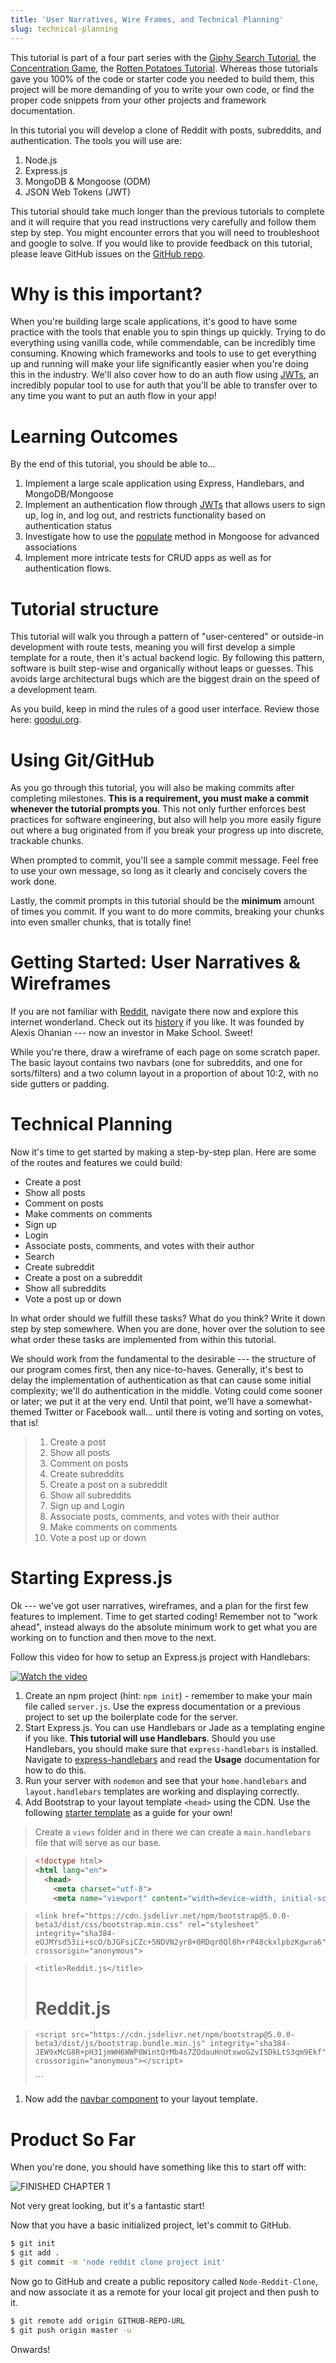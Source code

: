 ```yaml
---
title: 'User Narratives, Wire Frames, and Technical Planning'
slug: technical-planning
---
```


This tutorial is part of a four part series with the [Giphy Search Tutorial](https://www.makeschool.com/academy/track/standalone/gif-search-app-ynu/your-node-environment), the [Concentration Game](https://www.makeschool.com/academy/track/standalone/javascript-concentration-game/JavaScript-game-Tutorial-intro), the [Rotten Potatoes Tutorial](https://www.makeschool.com/academy/track/standalone/rotten-potatoes---movie-reviews-with-express-js/start-an-express-project). Whereas those tutorials gave you 100% of the code or starter code you needed to build them, this project will be more demanding of you to write your own code, or find the proper code snippets from your other projects and framework documentation.

In this tutorial you will develop a clone of Reddit with posts, subreddits, and authentication. The tools you will use are:

1. Node.js
2. Express.js
3. MongoDB & Mongoose (ODM)
4. JSON Web Tokens (JWT)

This tutorial should take much longer than the previous tutorials to complete and it will require that you read instructions very carefully and follow them step by step. You might encounter errors that you will need to troubleshoot and google to solve. If you would like to provide feedback on this tutorial, please leave GitHub issues on the [GitHub repo](https://github.com/MakeSchool-Tutorials/Node-Reddit-Clone).

# Why is this important?

When you're building large scale applications, it's good to have some practice with the tools that enable you to spin things up quickly. Trying to do everything using vanilla code, while commendable, can be incredibly time consuming. Knowing which frameworks and tools to use to get everything up and running will make your life significantly easier when you're doing this in the industry. We'll also cover how to do an auth flow using [JWTs](https://jwt.io/), an incredibly popular tool to use for auth that you'll be able to transfer over to any time you want to put an auth flow in your app!

# Learning Outcomes

By the end of this tutorial, you should be able to...

1. Implement a large scale application using Express, Handlebars, and MongoDB/Mongoose
2. Implement an authentication flow through [JWTs](https://jwt.io/) that allows users to sign up, log in, and log out, and restricts functionality based on authentication status
3. Investigate how to use the [populate](https://mongoosejs.com/docs/populate.html) method in Mongoose for advanced associations
4. Implement more intricate tests for CRUD apps as well as for authentication flows.

# Tutorial structure

This tutorial will walk you through a pattern of "user-centered" or outside-in development with route tests, meaning you will first develop a simple template for a route, then it's actual backend logic. By following this pattern, software is built step-wise and organically without leaps or guesses. This avoids large architectural bugs which are the biggest drain on the speed of a development team.

As you build, keep in mind the rules of a good user interface. Review those here: [goodui.org](http://goodui.org/).

# Using Git/GitHub

As you go through this tutorial, you will also be making commits after completing milestones. **This is a requirement, you must make a commit whenever the tutorial prompts you**. This not only further enforces best practices for software engineering, but also will help you more easily figure out where a bug originated from if you break your progress up into discrete, trackable chunks.

When prompted to commit, you'll see a sample commit message. Feel free to use your own message, so long as it clearly and concisely covers the work done.

Lastly, the commit prompts in this tutorial should be the **minimum** amount of times you commit. If you want to do more commits, breaking your chunks into even smaller chunks, that is totally fine!

# Getting Started: User Narratives & Wireframes

If you are not familiar with [Reddit](https://www.reddit.com/), navigate there now and explore this internet wonderland. Check out its [history](https://en.wikipedia.org/wiki/Reddit#History) if you like. It was founded by Alexis Ohanian --- now an investor in Make School. Sweet!

While you're there, draw a wireframe of each page on some scratch paper. The basic layout contains two navbars (one for subreddits, and one for sorts/filters) and a two column layout in a proportion of about 10:2, with no side gutters or padding.

# Technical Planning

Now it's time to get started by making a step-by-step plan. Here are some of the routes and features we could build:

- Create a post
- Show all posts
- Comment on posts
- Make comments on comments
- Sign up
- Login
- Associate posts, comments, and votes with their author
- Search
- Create subreddit
- Create a post on a subreddit
- Show all subreddits
- Vote a post up or down

In what order should we fulfill these tasks? What do you think? Write it down step by step somewhere. When you are done, hover over the solution to see what order these tasks are implemented from within this tutorial.

We should work from the fundamental to the desirable --- the structure of our program comes first, then any nice-to-haves. Generally, it's best to delay the implementation of authentication as that can cause some initial complexity; we'll do authentication in the middle. Voting could come sooner or later; we put it at the very end. Until that point, we'll have a somewhat-themed Twitter or Facebook wall... until there is voting and sorting on votes, that is!

> 1. Create a post
> 2. Show all posts
> 3. Comment on posts
> 4. Create subreddits
> 5. Create a post on a subreddit
> 6. Show all subreddits
> 7. Sign up and Login
> 8. Associate posts, comments, and votes with their author
> 9. Make comments on comments
> 10. Vote a post up or down

# Starting Express.js

Ok --- we've got user narratives, wireframes, and a plan for the first few features to implement. Time to get started coding! Remember not to "work ahead", instead always do the absolute minimum work to get what you are working on to function and then move to the next.

Follow this video for how to setup an Express.js project with Handlebars:

[![Watch the video](https://img.youtube.com/vi/41PToE2zYGY&t/maxresdefault.jpg)](https://www.youtube.com/watch?v=41PToE2zYGY&t=3s)

1. Create an npm project (hint: `npm init`) - remember to make your main file called `server.js`. Use the express documentation or a previous project to set up the boilerplate code for the server.
2. Start Express.js. You can use Handlebars or Jade as a templating engine if you like. **This tutorial will use Handlebars**. Should you use Handlebars, you should make sure that `express-handlebars` is installed. Navigate to [express-handlebars](https://github.com/express-handlebars/express-handlebars) and read the **Usage** documentation for how to do this.
3. Run your server with `nodemon` and see that your `home.handlebars` and `layout.handlebars` templates are working and displaying correctly.
5. Add Bootstrap to your layout template `<head>` using the CDN. Use the following [starter template](https://getbootstrap.com/docs/5.0/getting-started/introduction/#starter-template) as a guide for your own!

> Create a `views` folder and in there we can create a `main.handlebars` file that will serve as our base.

> ```html
> <!doctype html>
> <html lang="en">
>   <head>
>     <meta charset="utf-8">
>     <meta name="viewport" content="width=device-width, initial-scale=1, shrink-to-fit=no">

>     <link href="https://cdn.jsdelivr.net/npm/bootstrap@5.0.0-beta3/dist/css/bootstrap.min.css" rel="stylesheet" integrity="sha384-eOJMYsd53ii+scO/bJGFsiCZc+5NDVN2yr8+0RDqr0Ql0h+rP48ckxlpbzKgwra6" crossorigin="anonymous">

>     <title>Reddit.js</title>
>   </head>
>   <body>
>     <h1>Reddit.js</h1>

>     <script src="https://cdn.jsdelivr.net/npm/bootstrap@5.0.0-beta3/dist/js/bootstrap.bundle.min.js" integrity="sha384-JEW9xMcG8R+pH31jmWH6WWP0WintQrMb4s7ZOdauHnUtxwoG2vI5DkLtS3qm9Ekf" crossorigin="anonymous"></script>
>   </body>
> </html>
> ```

1. Now add the [navbar component](https://getbootstrap.com/docs/5.0/components/navbar/) to your layout template.

# Product So Far

When you're done, you should have something like this to start off with:

![FINISHED CHAPTER 1](assets/ch1-done.png)

Not very great looking, but it's a fantastic start!

Now that you have a basic initialized project, let's commit to GitHub.

```bash
$ git init
$ git add .
$ git commit -m 'node reddit clone project init'
```

Now go to GitHub and create a public repository called `Node-Reddit-Clone`, and now associate it as a remote for your local git project and then push to it.

```bash
$ git remote add origin GITHUB-REPO-URL
$ git push origin master -u
```

Onwards!
